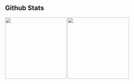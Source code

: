 

## Github Stats

<img height=200 align="left" src="https://github-readme-stats.vercel.app/api?username=pb-wd027&show_icons=true&count_private=true&hide_border=true&hide_rank=true" />
<img height=200 align="left" src="https://github-readme-stats.vercel.app/api/top-langs/?username=pb-wd027&layout=compact&hide_border=true&layout=pie" /> 






<!--
### Hi there 👋


**pb-wd027/pb-wd027** is a ✨ _special_ ✨ repository because its `README.md` (this file) appears on your GitHub profile.

Here are some ideas to get you started:

- 🔭 I’m currently working on ...
- 🌱 I’m currently learning ...
- 👯 I’m looking to collaborate on ...
- 🤔 I’m looking for help with ...
- 💬 Ask me about ...
- 📫 How to reach me: ...
- 😄 Pronouns: ...
- ⚡ Fun fact: ...
-->
